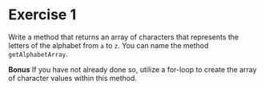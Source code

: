 # Exercise 1

Write a method that returns an array of characters that represents the letters of the alphabet from `a` to `z`. You can name the method `getAlphabetArray`.


**Bonus**
If you have not already done so, utilize a for-loop to create the array of character values within this method.
